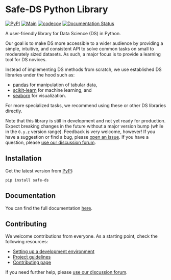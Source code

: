 # Safe-DS Python Library

[![PyPI](https://img.shields.io/pypi/v/safe-ds)](https://pypi.org/project/safe-ds)
[![Main](https://github.com/Safe-DS/Stdlib/actions/workflows/main.yml/badge.svg)](https://github.com/Safe-DS/Stdlib/actions/workflows/main.yml)
[![codecov](https://codecov.io/gh/Safe-DS/Stdlib/branch/main/graph/badge.svg?token=HVRP1633B1)](https://codecov.io/gh/Safe-DS/Stdlib)
[![Documentation Status](https://readthedocs.org/projects/safe-ds-stdlib/badge/?version=stable)](https://stdlib.safeds.com)

A user-friendly library for Data Science (DS) in Python.

Our goal is to make DS more accessible to a wider audience by providing a simple, intuitive, and consistent API to solve common tasks on small to moderately sized datasets. As such, a major focus is to provide a learning tool for DS novices.

Instead of implementing DS methods from scratch, we use established DS libraries under the hood such as:

* [pandas](https://pandas.pydata.org) for manipulation of tabular data,
* [scikit-learn](https://scikit-learn.org) for machine learning, and
* [seaborn](https://seaborn.pydata.org) for visualization.

 For more specialized tasks, we recommend using these or other DS libraries directly.

Note that this library is still in development and not yet ready for production. Expect breaking changes in the future without a major version bump (while in the `0.y.z` version range). Feedback is very welcome, however! If you have a suggestion or find a bug, please [open an issue](https://github.com/Safe-DS/Stdlib/issues/new/choose). If you have a question, please [use our discussion forum][forum].

## Installation

Get the latest version from [PyPI](https://pypi.org/project/safe-ds):

```shell
pip install safe-ds
```

## Documentation

You can find the full documentation [here](https://stdlib.safeds.com).

## Contributing

We welcome contributions from everyone. As a starting point, check the following resources:

* [Setting up a development environment](https://stdlib.safeds.com/en/latest/development/environment/)
* [Project guidelines](https://stdlib.safeds.com/en/latest/development/guidelines/)
* [Contributing page](https://github.com/Safe-DS/Stdlib/contribute)

If you need further help, please [use our discussion forum][forum].

[forum]: https://github.com/orgs/Safe-DS/discussions

